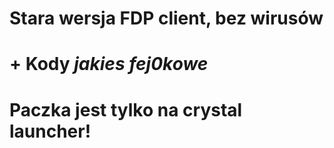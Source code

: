 # Stara wersja FDP client, bez wirusów
# + Kody *jakies fej0kowe* 
# Paczka jest tylko na crystal launcher!
